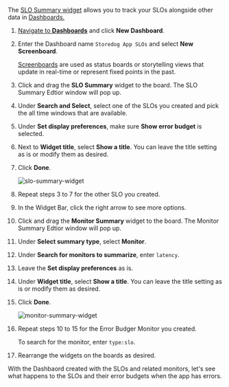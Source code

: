 The <a href="https://docs.datadoghq.com/dashboards/widgets/slo/" target="_blank">SLO Summary widget</a> allows you to track your SLOs alongside other data in <a href="https://docs.datadoghq.com/dashboards/" target="_blank">Dashboards. 

1. Navigate to <a href="https://app.datadoghq.com/dashboard/lists" target="_datadog">**Dashboards**</a> and click **New Dashboard**.

2. Enter the Dashboard name `Storedog App SLOs` and select **New Screenboard**.

   <a href="https://docs.datadoghq.com/dashboards/screenboards/" target="_blank">Screenboards</a> are used as status boards or storytelling views that update in real-time or represent fixed points in the past. 

3. Click and drag the **SLO Summary** widget to the board. The SLO Summary Edtior window will pop up.

4. Under **Search and Select**, select one of the SLOs you created and pick the all time windows that are available.

5. Under **Set display preferences**, make sure **Show error budget** is selected.

6. Next to **Widget title**, select **Show a title**. You can leave the title setting as is or modify them as desired.

7. Click **Done**.

   ![slo-summary-widget](slopractice/assets/slo-summary-widget.gif)

8. Repeat steps 3 to 7 for the other SLO you created.

9. In the Widget Bar, click the right arrow to see more options.

10. Click and drag the **Monitor Summary** widget to the board. The Monitor Summary Edtior window will pop up.

11. Under **Select summary type**, select **Monitor**.

12. Under **Search for monitors to summarize**, enter `latency`.

13. Leave the **Set display preferences** as is.

14. Under **Widget title**, select **Show a title**. You can leave the title setting as is or modify them as desired.

15. Click **Done**.

    ![monitor-summary-widget](slopractice/assets/monitor-summary-widget.gif)

16. Repeat steps 10 to 15 for the Error Budger Monitor you created. 

    To search for the monitor, enter `type:slo`.

17. Rearrange the widgets on the boards as desired. 

With the Dashbaord created with the SLOs and related monitors, let's see what happens to the SLOs and their error budgets when the app has errors. 
